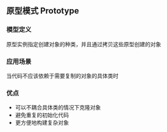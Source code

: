 ## 原型模式 Prototype

### 模型定义
原型实例指定创建对象的种类，并且通过拷贝这些原型创建的对象

### 应用场景
当代码不应该依赖于需要复制的对象的具体类时

### 优点
* 可以不耦合具体类的情况下克隆对象
* 避免重复的初始化代码
* 更方便地构建复杂对象



